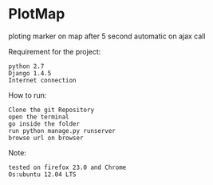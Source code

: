 PlotMap
=======

ploting marker on map after 5 second automatic on ajax call

Requirement for the project:

	python 2.7
	Django 1.4.5
	Internet connection

How to run:

	Clone the git Repository
	open the terminal
	go inside the folder
	run python manage.py runserver
	browse url on browser

Note:

	tested on firefox 23.0 and Chrome
	Os:ubuntu 12.04 LTS

